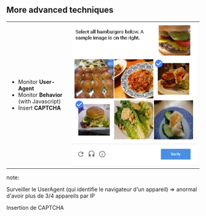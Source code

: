 ## More advanced techniques

<table class="centered">
<tr>
<td>

<ul>
<li>Monitor <b>User-Agent</b></li>
<li>Monitor <b>Behavior</b><br/>(with Javascript)</li>
<li>Insert <b>CAPTCHA</b></li>
</ul>

</td>

<td>
<img src="slides/01_scraping/03_protect/captcha.jpg" />
</td>

</tr>
</table>


note:

Surveiller le UserAgent (qui identifie le navigateur d'un appareil)
=> anormal d'avoir plus de 3/4 appareils par IP

Insertion de CAPTCHA
